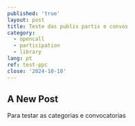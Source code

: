```yaml
---
published: 'true'
layout: post
title: Teste das publis partis e convos
category:
  - opencall
  - participation
  - library
lang: pt
ref: test-ppc
close: '2024-10-10'
---
```

## A New Post

Para testar as categorias e convocatorias
